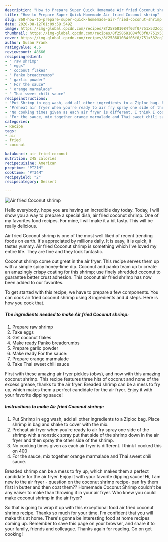 ```yaml
---
description: "How to Prepare Super Quick Homemade Air fried Coconut shrimp"
title: "How to Prepare Super Quick Homemade Air fried Coconut shrimp"
slug: 868-how-to-prepare-super-quick-homemade-air-fried-coconut-shrimp
date: 2020-08-12T01:09:58.549Z
image: https://img-global.cpcdn.com/recipes/8f258681084f03f0/751x532cq70/air-fried-coconut-shrimp-recipe-main-photo.jpg
thumbnail: https://img-global.cpcdn.com/recipes/8f258681084f03f0/751x532cq70/air-fried-coconut-shrimp-recipe-main-photo.jpg
cover: https://img-global.cpcdn.com/recipes/8f258681084f03f0/751x532cq70/air-fried-coconut-shrimp-recipe-main-photo.jpg
author: Susan Frank
ratingvalue: 4.6
reviewcount: 48666
recipeingredient:
- " raw shrimp"
- " eggs"
- " coconut flakes"
- " Panko breadcrumbs"
- " garlic powder"
- " For the sauce"
- " orange marmalade"
- " Thai sweet chili sauce"
recipeinstructions:
- "Put Shrimp in egg wash, add all other ingredients to a Ziploc bag. Place shrimp in bag and shake to cover with the mix."
- "Preheat air fryer when you’re ready to air fry spray one side of the shrimp with a nonstick spray put that side of the shrimp down in the air fryer and then spray the other side of the shrimp."
- "No cooking times given as each air fryer is different. I think I cooked this on 400"
- "For the sauce, mix together orange marmalade and Thai sweet chili sauce."
categories:
- Recipe
tags:
- air
- fried
- coconut

katakunci: air fried coconut 
nutrition: 245 calories
recipecuisine: American
preptime: "PT21M"
cooktime: "PT34M"
recipeyield: "2"
recipecategory: Dessert

---
```



![Air fried Coconut shrimp](https://img-global.cpcdn.com/recipes/8f258681084f03f0/751x532cq70/air-fried-coconut-shrimp-recipe-main-photo.jpg)

Hello everybody, hope you are having an incredible day today. Today, I will show you a way to prepare a special dish, air fried coconut shrimp. One of my favorites food recipes. For mine, I will make it a bit tasty. This will be really delicious.

Air fried Coconut shrimp is one of the most well liked of recent trending foods on earth. It's appreciated by millions daily. It is easy, it is quick, it tastes yummy. Air fried Coconut shrimp is something which I've loved my entire life. They are fine and they look fantastic.

Coconut shrimp come out great in the air fryer. This recipe serves them up with a simple spicy honey-lime dip. Coconut and panko team up to create an amazingly crispy coating for this shrimp; use finely shredded coconut to guarantee better crust adhesion. This coconut air fried shrimp has now been added to our favorites.


To get started with this recipe, we have to prepare a few components. You can cook air fried coconut shrimp using 8 ingredients and 4 steps. Here is how you cook that.

<!--inarticleads1-->

##### The ingredients needed to make Air fried Coconut shrimp:

1. Prepare  raw shrimp
1. Take  eggs
1. Get  coconut flakes
1. Make ready  Panko breadcrumbs
1. Prepare  garlic powder
1. Make ready  For the sauce:
1. Prepare  orange marmalade
1. Take  Thai sweet chili sauce


First with these amazing air fryer pickles (obvs), and now with this amazing coconut shrimp. This recipe features three hits of coconut and none of the excess grease, thanks to the air fryer. Breaded shrimp can be a mess to fry up, which makes them a perfect candidate for the air fryer. Enjoy it with your favorite dipping sauce! 

<!--inarticleads2-->

##### Instructions to make Air fried Coconut shrimp:

1. Put Shrimp in egg wash, add all other ingredients to a Ziploc bag. Place shrimp in bag and shake to cover with the mix.
1. Preheat air fryer when you’re ready to air fry spray one side of the shrimp with a nonstick spray put that side of the shrimp down in the air fryer and then spray the other side of the shrimp.
1. No cooking times given as each air fryer is different. I think I cooked this on 400
1. For the sauce, mix together orange marmalade and Thai sweet chili sauce.


Breaded shrimp can be a mess to fry up, which makes them a perfect candidate for the air fryer. Enjoy it with your favorite dipping sauce! Hi, I am new to the air fryer - question on the coconut shrimp recipe- pan fry them first in butter and then coat them?? Homemade Coconut Shrimp couldn&#39;t be any eaiser to make than throwing it in your air fryer. Who knew you could make coconut shrimp in the air fryer? 

So that is going to wrap it up with this exceptional food air fried coconut shrimp recipe. Thanks so much for your time. I'm confident that you will make this at home. There's gonna be interesting food at home recipes coming up. Remember to save this page on your browser, and share it to your family, friends and colleague. Thanks again for reading. Go on get cooking!
